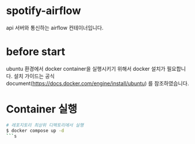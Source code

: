 # spotify-airflow
api 서버와 통신하는 airflow 컨테이너입니다.

# before start
ubuntu 환경에서 docker container을 실행시키기 위해서 docker 설치가 필요합니다.
설치 가이드는 공식 document(https://docs.docker.com/engine/install/ubuntu) 를 참조하였습니다.

# Container 실행
``` bash
# 레포지토리 최상위 디렉토리에서 실행
$ docker compose up -d
```s